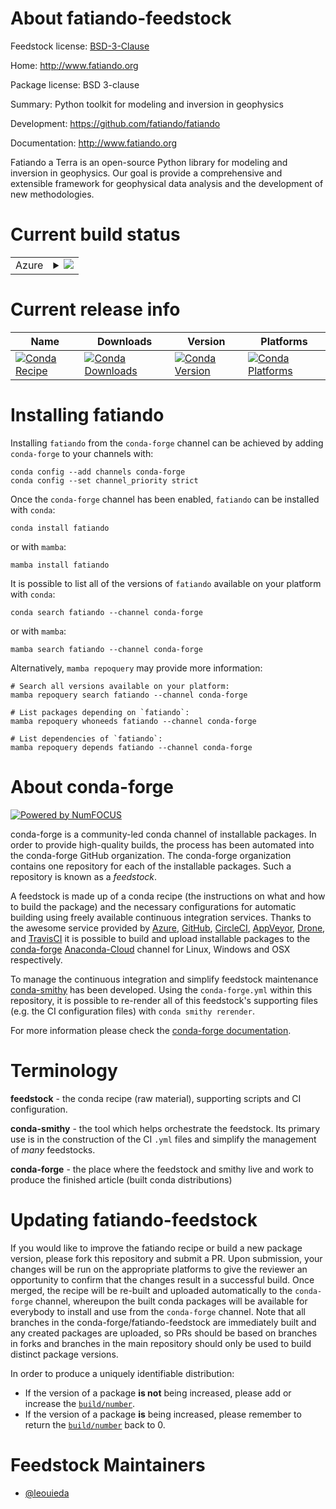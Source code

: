 About fatiando-feedstock
========================

Feedstock license: [BSD-3-Clause](https://github.com/conda-forge/fatiando-feedstock/blob/main/LICENSE.txt)

Home: http://www.fatiando.org

Package license: BSD 3-clause

Summary: Python toolkit for modeling and inversion in geophysics

Development: https://github.com/fatiando/fatiando

Documentation: http://www.fatiando.org

Fatiando a Terra is an open-source Python library for modeling and
inversion in geophysics.  Our goal is provide a comprehensive and
extensible framework for geophysical data analysis and the
development of new methodologies.


Current build status
====================


<table>
    
  <tr>
    <td>Azure</td>
    <td>
      <details>
        <summary>
          <a href="https://dev.azure.com/conda-forge/feedstock-builds/_build/latest?definitionId=4689&branchName=main">
            <img src="https://dev.azure.com/conda-forge/feedstock-builds/_apis/build/status/fatiando-feedstock?branchName=main">
          </a>
        </summary>
        <table>
          <thead><tr><th>Variant</th><th>Status</th></tr></thead>
          <tbody><tr>
              <td>linux_64_numpy1.21python3.10.____cpython</td>
              <td>
                <a href="https://dev.azure.com/conda-forge/feedstock-builds/_build/latest?definitionId=4689&branchName=main">
                  <img src="https://dev.azure.com/conda-forge/feedstock-builds/_apis/build/status/fatiando-feedstock?branchName=main&jobName=linux&configuration=linux%20linux_64_numpy1.21python3.10.____cpython" alt="variant">
                </a>
              </td>
            </tr><tr>
              <td>linux_64_numpy1.23python3.11.____cpython</td>
              <td>
                <a href="https://dev.azure.com/conda-forge/feedstock-builds/_build/latest?definitionId=4689&branchName=main">
                  <img src="https://dev.azure.com/conda-forge/feedstock-builds/_apis/build/status/fatiando-feedstock?branchName=main&jobName=linux&configuration=linux%20linux_64_numpy1.23python3.11.____cpython" alt="variant">
                </a>
              </td>
            </tr><tr>
              <td>osx_64_numpy1.21python3.10.____cpython</td>
              <td>
                <a href="https://dev.azure.com/conda-forge/feedstock-builds/_build/latest?definitionId=4689&branchName=main">
                  <img src="https://dev.azure.com/conda-forge/feedstock-builds/_apis/build/status/fatiando-feedstock?branchName=main&jobName=osx&configuration=osx%20osx_64_numpy1.21python3.10.____cpython" alt="variant">
                </a>
              </td>
            </tr><tr>
              <td>osx_64_numpy1.23python3.11.____cpython</td>
              <td>
                <a href="https://dev.azure.com/conda-forge/feedstock-builds/_build/latest?definitionId=4689&branchName=main">
                  <img src="https://dev.azure.com/conda-forge/feedstock-builds/_apis/build/status/fatiando-feedstock?branchName=main&jobName=osx&configuration=osx%20osx_64_numpy1.23python3.11.____cpython" alt="variant">
                </a>
              </td>
            </tr><tr>
              <td>win_64_numpy1.21python3.10.____cpython</td>
              <td>
                <a href="https://dev.azure.com/conda-forge/feedstock-builds/_build/latest?definitionId=4689&branchName=main">
                  <img src="https://dev.azure.com/conda-forge/feedstock-builds/_apis/build/status/fatiando-feedstock?branchName=main&jobName=win&configuration=win%20win_64_numpy1.21python3.10.____cpython" alt="variant">
                </a>
              </td>
            </tr><tr>
              <td>win_64_numpy1.23python3.11.____cpython</td>
              <td>
                <a href="https://dev.azure.com/conda-forge/feedstock-builds/_build/latest?definitionId=4689&branchName=main">
                  <img src="https://dev.azure.com/conda-forge/feedstock-builds/_apis/build/status/fatiando-feedstock?branchName=main&jobName=win&configuration=win%20win_64_numpy1.23python3.11.____cpython" alt="variant">
                </a>
              </td>
            </tr>
          </tbody>
        </table>
      </details>
    </td>
  </tr>
</table>

Current release info
====================

| Name | Downloads | Version | Platforms |
| --- | --- | --- | --- |
| [![Conda Recipe](https://img.shields.io/badge/recipe-fatiando-green.svg)](https://anaconda.org/conda-forge/fatiando) | [![Conda Downloads](https://img.shields.io/conda/dn/conda-forge/fatiando.svg)](https://anaconda.org/conda-forge/fatiando) | [![Conda Version](https://img.shields.io/conda/vn/conda-forge/fatiando.svg)](https://anaconda.org/conda-forge/fatiando) | [![Conda Platforms](https://img.shields.io/conda/pn/conda-forge/fatiando.svg)](https://anaconda.org/conda-forge/fatiando) |

Installing fatiando
===================

Installing `fatiando` from the `conda-forge` channel can be achieved by adding `conda-forge` to your channels with:

```
conda config --add channels conda-forge
conda config --set channel_priority strict
```

Once the `conda-forge` channel has been enabled, `fatiando` can be installed with `conda`:

```
conda install fatiando
```

or with `mamba`:

```
mamba install fatiando
```

It is possible to list all of the versions of `fatiando` available on your platform with `conda`:

```
conda search fatiando --channel conda-forge
```

or with `mamba`:

```
mamba search fatiando --channel conda-forge
```

Alternatively, `mamba repoquery` may provide more information:

```
# Search all versions available on your platform:
mamba repoquery search fatiando --channel conda-forge

# List packages depending on `fatiando`:
mamba repoquery whoneeds fatiando --channel conda-forge

# List dependencies of `fatiando`:
mamba repoquery depends fatiando --channel conda-forge
```


About conda-forge
=================

[![Powered by
NumFOCUS](https://img.shields.io/badge/powered%20by-NumFOCUS-orange.svg?style=flat&colorA=E1523D&colorB=007D8A)](https://numfocus.org)

conda-forge is a community-led conda channel of installable packages.
In order to provide high-quality builds, the process has been automated into the
conda-forge GitHub organization. The conda-forge organization contains one repository
for each of the installable packages. Such a repository is known as a *feedstock*.

A feedstock is made up of a conda recipe (the instructions on what and how to build
the package) and the necessary configurations for automatic building using freely
available continuous integration services. Thanks to the awesome service provided by
[Azure](https://azure.microsoft.com/en-us/services/devops/), [GitHub](https://github.com/),
[CircleCI](https://circleci.com/), [AppVeyor](https://www.appveyor.com/),
[Drone](https://cloud.drone.io/welcome), and [TravisCI](https://travis-ci.com/)
it is possible to build and upload installable packages to the
[conda-forge](https://anaconda.org/conda-forge) [Anaconda-Cloud](https://anaconda.org/)
channel for Linux, Windows and OSX respectively.

To manage the continuous integration and simplify feedstock maintenance
[conda-smithy](https://github.com/conda-forge/conda-smithy) has been developed.
Using the ``conda-forge.yml`` within this repository, it is possible to re-render all of
this feedstock's supporting files (e.g. the CI configuration files) with ``conda smithy rerender``.

For more information please check the [conda-forge documentation](https://conda-forge.org/docs/).

Terminology
===========

**feedstock** - the conda recipe (raw material), supporting scripts and CI configuration.

**conda-smithy** - the tool which helps orchestrate the feedstock.
                   Its primary use is in the construction of the CI ``.yml`` files
                   and simplify the management of *many* feedstocks.

**conda-forge** - the place where the feedstock and smithy live and work to
                  produce the finished article (built conda distributions)


Updating fatiando-feedstock
===========================

If you would like to improve the fatiando recipe or build a new
package version, please fork this repository and submit a PR. Upon submission,
your changes will be run on the appropriate platforms to give the reviewer an
opportunity to confirm that the changes result in a successful build. Once
merged, the recipe will be re-built and uploaded automatically to the
`conda-forge` channel, whereupon the built conda packages will be available for
everybody to install and use from the `conda-forge` channel.
Note that all branches in the conda-forge/fatiando-feedstock are
immediately built and any created packages are uploaded, so PRs should be based
on branches in forks and branches in the main repository should only be used to
build distinct package versions.

In order to produce a uniquely identifiable distribution:
 * If the version of a package **is not** being increased, please add or increase
   the [``build/number``](https://docs.conda.io/projects/conda-build/en/latest/resources/define-metadata.html#build-number-and-string).
 * If the version of a package **is** being increased, please remember to return
   the [``build/number``](https://docs.conda.io/projects/conda-build/en/latest/resources/define-metadata.html#build-number-and-string)
   back to 0.

Feedstock Maintainers
=====================

* [@leouieda](https://github.com/leouieda/)

